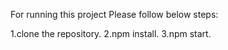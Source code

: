 For running this project Please follow below steps:

1.clone the repository.
2.npm install.
3.npm start.

